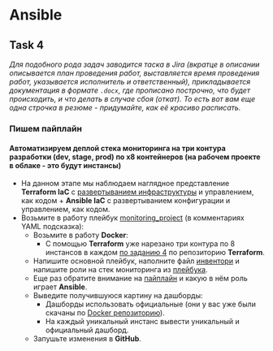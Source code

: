 # Ansible

## Task 4

_Для подобного рода задач заводится таска в Jira (вкратце в описании описывается план проведения работ, выставляется время проведения работ, указывается исполнитель и ответственный), прикладывается документация в формате `.docx`, где прописано построчно, что будет происходить, и что делать в случае сбоя (откат). То есть вот вам еще одна строчка в резюме - придумайте, как её красиво расписать._

### Пишем пайплайн

#### Автоматизируем деплой стека мониторинга на три контура разработки (dev, stage, prod) по x8 контейнеров (на рабочем проекте в облаке - это будут инстансы)

- На данном этапе мы наблюдаем наглядное представление **Terraform IaC** с [развертыванием инфраструктуры](https://github.com/lamjob1993/terraform-monitoring/blob/main/terraform/tasks/task_4.md) и управлением, как кодом + **Ansible IaC** с развертыванием конфигурации и управлением, как кодом.
- Возьмите в работу плейбук [monitoring_project](https://github.com/lamjob1993/ansible-monitoring/blob/main/ansible/tasks/monitoring_project/playbook.yml) (в комментариях YAML подсказка):
  - Возьмите в работу **Docker**:
    - С помощью **Terraform** уже нарезано три контура по 8 инстансов в каждом [по заданию 4](https://github.com/lamjob1993/terraform-monitoring/blob/main/terraform/tasks/task_4.md) по репозиторию **Terraform**.
  - Напишите основной плейбук, наполните файл [инвентори](https://github.com/lamjob1993/ansible-monitoring/blob/main/ansible/tasks/monitoring_project/inventory.ini) и напишите роли на стек мониторинга из [плейбука](https://github.com/lamjob1993/ansible-monitoring/blob/main/ansible/tasks/monitoring_project/playbook.yml).
  - Еще раз обратите внимание на [пайплайн](https://github.com/lamjob1993/terraform-monitoring/blob/main/terraform/beggining/%D0%9C%D0%BE%D0%B4%D1%83%D0%BB%D1%8C%208%3A%20%D0%9F%D1%80%D0%B8%D0%BC%D0%B5%D1%80%20%D0%BF%D0%B0%D0%B9%D0%BF%D0%BB%D0%B0%D0%B9%D0%BD%D0%B0.md) и какую в нём роль играет **Ansible**.
  - Выведите получившуюся картину на дашборды:
    - Дашборды использовать официальные (они у вас уже были скачаны по [Docker репозиторию](https://github.com/lamjob1993/docker-monitoring/blob/main/docker/task_4.md)).
    - На каждый уникальный инстанс вывести уникальный и официальный дашборд.
  - Запушьте изменения в **GitHub**.
